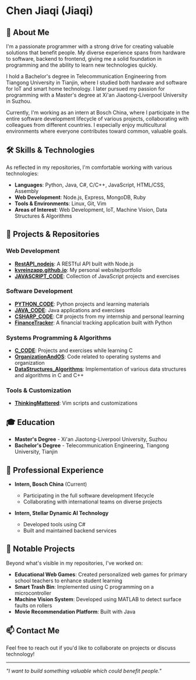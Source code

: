 # Chen Jiaqi (Jiaqi)

## 👋 About Me

I'm a passionate programmer with a strong drive for creating valuable solutions that benefit people. My diverse experience spans from hardware to software, backend to frontend, giving me a solid foundation in programming and the ability to learn new technologies quickly.

I hold a Bachelor's degree in Telecommunication Engineering from Tiangong University in Tianjin, where I studied both hardware and software for IoT and smart home technology. I later pursued my passion for programming with a Master's degree at Xi'an Jiaotong-Liverpool University in Suzhou.

Currently, I'm working as an intern at Bosch China, where I participate in the entire software development lifecycle of various projects, collaborating with colleagues from different countries. I especially enjoy multicultural environments where everyone contributes toward common, valuable goals.

## 🛠️ Skills & Technologies

As reflected in my repositories, I'm comfortable working with various technologies:

- **Languages**: Python, Java, C#, C/C++, JavaScript, HTML/CSS, Assembly
- **Web Development**: Node.js, Express, MongoDB, Ruby
- **Tools & Environments**: Linux, Git, Vim
- **Areas of Interest**: Web Development, IoT, Machine Vision, Data Structures & Algorithms

## 🚀 Projects & Repositories

### Web Development
- [**RestAPI_nodejs**](https://github.com/kvreinzapp/RestAPI_nodejs): A RESTful API built with Node.js
- [**kvreinzapp.github.io**](https://github.com/kvreinzapp/kvreinzapp.github.io): My personal website/portfolio
- [**JAVASCRIPT_CODE**](https://github.com/kvreinzapp/JAVASCRIPT_CODE): Collection of JavaScript projects and exercises

### Software Development
- [**PYTHON_CODE**](https://github.com/kvreinzapp/PYTHON_CODE): Python projects and learning materials
- [**JAVA_CODE**](https://github.com/kvreinzapp/JAVA_CODE): Java applications and exercises
- [**CSHARP_CODE**](https://github.com/kvreinzapp/CSHARP_CODE): C# projects from my internship and personal learning
- [**FinanceTracker**](https://github.com/kvreinzapp/FinanceTracker): A financial tracking application built with Python

### Systems Programming & Algorithms
- [**C_CODE**](https://github.com/kvreinzapp/C_CODE): Projects and exercises while learning C
- [**OrganizationAndOS**](https://github.com/kvreinzapp/OrganizationAndOS): Code related to operating systems and organization
- [**DataStructures_Algorithms**](https://github.com/kvreinzapp/DataStructures_Algorithms): Implementation of various data structures and algorithms in C and C++

### Tools & Customization
- [**ThinkingMattered**](https://github.com/kvreinzapp/ThinkingMattered): Vim scripts and customizations

## 🎓 Education

- **Master's Degree** - Xi'an Jiaotong-Liverpool University, Suzhou
- **Bachelor's Degree** - Telecommunication Engineering, Tiangong University, Tianjin

## 💼 Professional Experience

- **Intern, Bosch China** (Current)
  - Participating in the full software development lifecycle
  - Collaborating with international teams on diverse projects

- **Intern, Stellar Dynamic AI Technology**
  - Developed tools using C#
  - Built and maintained backend services

## 🌟 Notable Projects

Beyond what's visible in my repositories, I've worked on:

- **Educational Web Games**: Created personalized web games for primary school teachers to enhance student learning
- **Smart Trash Bin**: Implemented using C programming on a microcontroller
- **Machine Vision System**: Developed using MATLAB to detect surface faults on rollers
- **Movie Recommendation Platform**: Built with Java

## 📫 Contact Me

Feel free to reach out if you'd like to collaborate on projects or discuss technology!

---

*"I want to build something valuable which could benefit people."*

